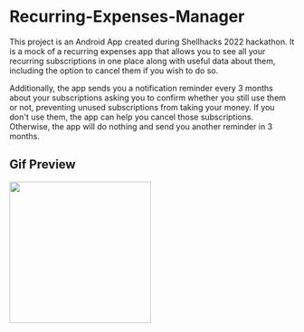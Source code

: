 # Recurring-Expenses-Manager
This project is an Android App created during Shellhacks 2022 hackathon. It is a mock of a recurring expenses app that allows you to see all your recurring subscriptions in one place along with useful data about them, including the option to cancel them if you wish to do so.

Additionally, the app sends you a notification reminder every 3 months about your subscriptions asking you to confirm whether you still use them or not, preventing unused subscriptions from taking your money. 
If you don't use them, the app can help you cancel those subscriptions. Otherwise, the app will do nothing and send you another reminder in 3 months.

## Gif Preview
<img src="https://github.com/GodSpeed010/Recurring-Expenses-Manager/blob/main/Recurring-Expenses-Gif.gif" width=250><br>
